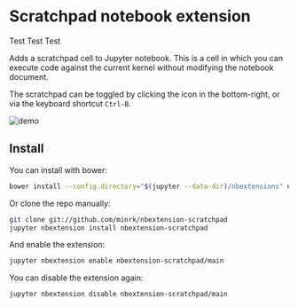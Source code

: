 # Scratchpad notebook extension

Test Test Test

Adds a scratchpad cell to Jupyter notebook.
This is a cell in which you can execute code against the current kernel without modifying the notebook document.

The scratchpad can be toggled by clicking the icon in the bottom-right,
or via the keyboard shortcut `Ctrl-B`.

![demo](demo.gif)


## Install

You can install with bower:

```bash
bower install --config.directory="$(jupyter --data-dir)/nbextensions" nbextension-scratchpad
```

Or clone the repo manually:

```bash
git clone git://github.com/minrk/nbextension-scratchpad
jupyter nbextension install nbextension-scratchpad
```

And enable the extension:

```bash
jupyter nbextension enable nbextension-scratchpad/main
```

You can disable the extension again:

```bash
jupyter nbextension disable nbextension-scratchpad/main
```

